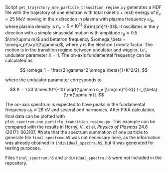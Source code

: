 Script `get_trajectory_one_particle_transition regime.py` generates a HDF file with the trajectory of one electron with total (kinetic + rest) energy of $E_{e}=25$ MeV moving in the $x$ direction in plasma with plasma frequency $\omega_p$, where plasma density is $n_e=5\times 10^{18}$ $\rm{cm}^{-3}$. It oscillates in the $y$ direction with a simple sinusoidal motion with amplitude $r_\beta=0.5$ $\rm{\upmu m}$ and betatron frequency $\omega_\beta = \omega_p/\sqrt{2\gamma}$, where $\gamma$ is the electron Lorentz factor. The motion is in the transition regime between undulator and wiggler, i.e., undulator parameter $K = 1$. The on-axis fundamental frequency can be calculated as

$$
\omega_1 = \frac{2 \gamma^2 \omega_\beta}{1+K^2/2}, 
$$

where the undulator parameter corresponds to

$$
K = 1.33 \times 10^{-10} \sqrt{\gamma n_e [\rm{cm}^{-3}] } r_{\beta} [\rm{\upmu m}].
$$

The on-axis spectrum is expected to have peaks in the fundamental frequency $\omega_1\approx 26$ eV and several odd harmonics. After FIKA calculation, final data can be plotted with `plot_spectrum_one_particle_transition_regime.py`. This example can be compared with the results in Horný, V., et al. <em>Physics of Plasmas</em> 24.6 (2017): 063107.
#Note that the spectrum summation of one particle to generate file `final_spectrum.h5` was not necessary here, as the information was already obtained in `individual_spectra.h5`, but it was generated for testing purposes.

Files `final_spectrum.h5` and `individual_spectra.h5` were not included in the repository.

